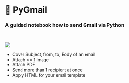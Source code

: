 #  💌 PyGmail
### A guided notebook how to send Gmail via Python 
<br>

![](https://github.com/wallik2/PyGmail/blob/main/readmepic/cat.png?raw=true)

- Cover Subject, from, to, Body of an email
- Attach >= 1 image
- Attach PDF
- Send more than 1 recipient at once
- Apply HTML for your email template
